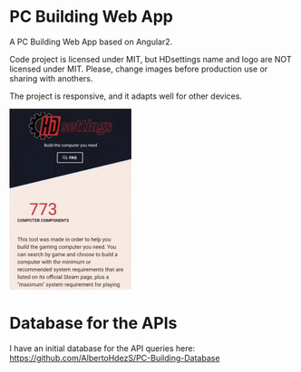 # PC Building Web App
A PC Building Web App based on Angular2.

Code project is licensed under MIT, but HDsettings name and logo are NOT licensed under MIT. Please, change images 
before production use or sharing with anothers.

The project is responsive, and it adapts well for other devices.

![](mobile_demo.gif)

# Database for the APIs
I have an initial database for the API queries here: https://github.com/AlbertoHdezS/PC-Building-Database
